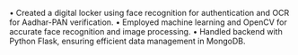 •	Created a digital locker using face recognition for authentication and OCR for Aadhar-PAN verification.
•	Employed machine learning and OpenCV for accurate face recognition and image processing.
•	Handled backend with Python Flask, ensuring efficient data management in MongoDB.


